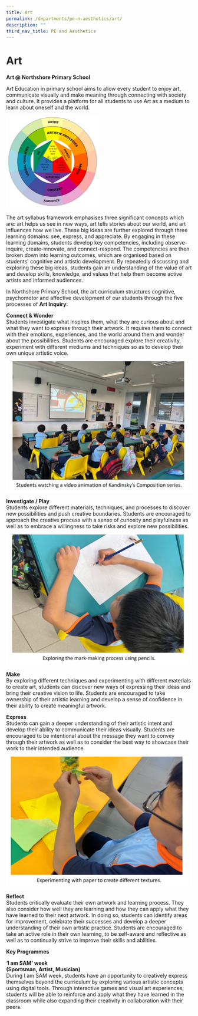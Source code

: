 ```yaml
---
title: Art
permalink: /departments/pe-n-aesthetics/art/
description: ""
third_nav_title: PE and Aesthetics
---
```

# **Art**

**Art @ Northshore Primary School**  
  
Art Education in primary school aims to allow every student to enjoy art, communicate visually and make meaning through connecting with society and culture. It provides a platform for all students to use Art as a medium to learn about oneself and the world.  

<img style="width:50%" src="/images/art_pic00.jpg"> 
  
The art syllabus framework emphasises three significant concepts which are: art helps us see in new ways, art tells stories about our world, and art influences how we live. These big ideas are further explored through three learning domains: see, express, and appreciate. By engaging in these learning domains, students develop key competencies, including observe-inquire, create-innovate, and connect-respond. The competencies are then broken down into learning outcomes, which are organised based on students' cognitive and artistic development. By repeatedly discussing and exploring these big ideas, students gain an understanding of the value of art and develop skills, knowledge, and values that help them become active artists and informed audiences.

In Northshore Primary School, the art curriculum structures cognitive, psychomotor and affective development of our students through the five processes of **Art Inquiry**:

**Connect &amp; Wonder**    
Students investigate what inspires them, what they are curious about and what they want to express through their artwork. It requires them to connect with their emotions, experiences, and the world around them and wonder about the possibilities. Students are encouraged explore their creativity, experiment with different mediums and techniques so as to develop their own unique artistic voice.  

![](/images/art_pic01.jpg)

**Investigate / Play**  
Students explore different materials, techniques, and processes to discover new possibilities and push creative boundaries. Students are encouraged to approach the creative process with a sense of curiosity and playfulness as well as to embrace a willingness to take risks and explore new possibilities.

![](/images/art_pic02.jpg)

**Make**    
By exploring different techniques and experimenting with different materials to create art, students can discover new ways of expressing their ideas and bring their creative vision to life. Students are encouraged to take ownership of their artistic learning and develop a sense of confidence in their ability to create meaningful artwork.

**Express**    
Students can gain a deeper understanding of their artistic intent and develop their ability to communicate their ideas visually. Students are encouraged to be intentional about the message they want to convey through their artwork as well as to consider the best way to showcase their work to their intended audience.  

![](/images/art_pic03.jpg)

**Reflect**    
Students critically evaluate their own artwork and learning process. They also consider how well they are learning and how they can apply what they have learned to their next artwork. In doing so, students can identify areas for improvement, celebrate their successes and develop a deeper understanding of their own artistic practice. Students are encouraged to take an active role in their own learning, to be self-aware and reflective as well as to continually strive to improve their skills and abilities.  

**Key Programmes**  

**‘I am SAM’ week**  
**(Sportsman, Artist, Musician)**  
During I am SAM week, students have an opportunity to creatively express themselves beyond the curriculum by exploring various artistic concepts using digital tools. Through interactive games and visual art experiences, students will be able to reinforce and apply what they have learned in the classroom while also expanding their creativity in collaboration with their peers.